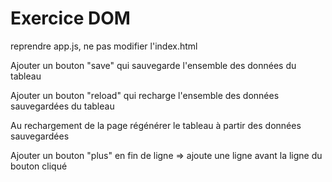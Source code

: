 # Exercice DOM

reprendre app.js, ne pas modifier l'index.html

Ajouter un bouton "save" qui sauvegarde l'ensemble des données du tableau

Ajouter un bouton "reload" qui recharge l'ensemble des données sauvegardées du tableau

Au rechargement de la page régénérer le tableau à partir des données sauvegardées

Ajouter un bouton "plus" en fin de ligne => ajoute une ligne avant la ligne du bouton cliqué
